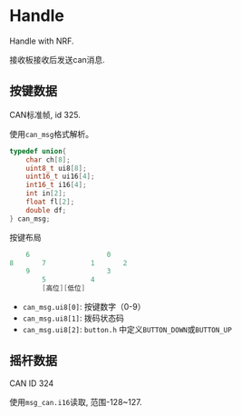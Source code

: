 # Handle

Handle with NRF.

接收板接收后发送can消息.

## 按键数据

CAN标准帧, id 325.

使用`can_msg`格式解析。

``` C
typedef union{
    char ch[8];
    uint8_t ui8[8];
    uint16_t ui16[4];
    int16_t i16[4];
    int in[2];
    float fl[2];
    double df;
} can_msg;
````

按键布局

```C
    6                   0
8       7           1       2
    9                   3
        5           4
        [高位][低位]
```

- `can_msg.ui8[0]`: 按键数字（0-9）
- `can_msg.ui8[1]`: 拨码状态码
- `can_msg.ui8[2]`: `button.h` 中定义`BUTTON_DOWN`或`BUTTON_UP`

## 摇杆数据

CAN ID 324

使用`msg_can.i16`读取, 范围-128~127.
